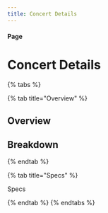 ```yaml
---
title: Concert Details
---
```


#### Page

# Concert Details

{% tabs %}

{% tab title="Overview" %}

## Overview

## Breakdown

{% endtab %}

{% tab title="Specs" %}

Specs

{% endtab %}
{% endtabs %}